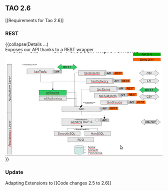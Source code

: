 <!--
author:
    - 'Joel Bout'
created_at: '2013-05-21 09:59:42'
updated_at: '2014-09-05 10:08:53'
-->

TAO 2.6
-------

[[Requirements for Tao 2.6]]

### REST

{{collapse(Details …)\
Exposes our API thanks to a REST wrapper\
![](resources/RestWrapper.png)\
}}

### Update

Adapting Extensions to [[Code changes 2.5 to 2.6]]

